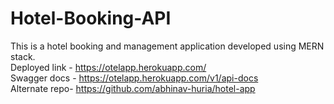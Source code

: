 # Hotel-Booking-API

This is a hotel booking and management application developed using MERN stack. <br>
Deployed link - https://otelapp.herokuapp.com/ <br>
Swagger docs - https://otelapp.herokuapp.com/v1/api-docs <br>
Alternate repo- https://github.com/abhinav-huria/hotel-app <br>
